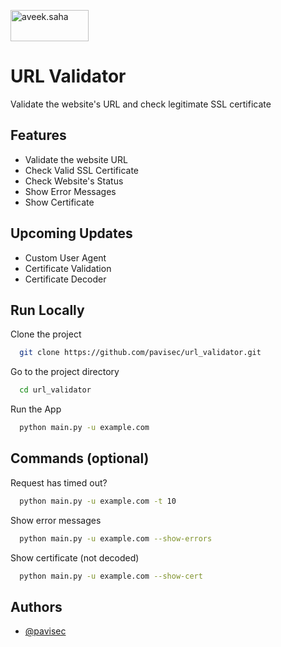 <a href="https://www.buymeacoffee.com/pavico" target="_blank"> <img align="center" src="https://cdn.buymeacoffee.com/buttons/v2/default-orange.png" height="50" width="125" alt="aveek.saha" /></a>

# URL Validator

Validate the website's URL and check legitimate SSL certificate


## Features

- Validate the website URL
- Check Valid SSL Certificate
- Check Website's Status
- Show Error Messages
- Show Certificate

## Upcoming Updates
- Custom User Agent
- Certificate Validation
- Certificate Decoder

## Run Locally

Clone the project

```bash
  git clone https://github.com/pavisec/url_validator.git
```

Go to the project directory

```bash
  cd url_validator
```

Run the App

```bash
  python main.py -u example.com
```

## Commands (optional)

Request has timed out?

```bash
  python main.py -u example.com -t 10
```

Show error messages

```bash
  python main.py -u example.com --show-errors
```

Show certificate (not decoded)

```bash
  python main.py -u example.com --show-cert
```

## Authors

- [@pavisec](https://www.github.com/pavisec)

